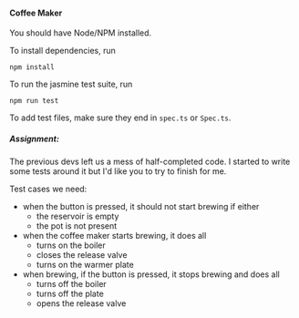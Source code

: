 #### Coffee Maker

You should have Node/NPM installed.

To install dependencies, run

```
npm install
```

To run the jasmine test suite, run 
```
npm run test
```

To add test files, make sure they end in `spec.ts` or `Spec.ts`.

##### Assignment:

The previous devs left us a mess of half-completed code. I started to write some tests around it but I'd like you to try to finish for me.

Test cases we need:
* when the button is pressed, it should not start brewing if either
  * the reservoir is empty
  * the pot is not present
* when the coffee maker starts brewing, it does all
  * turns on the boiler
  * closes the release valve
  * turns on the warmer plate
* when brewing, if the button is pressed, it stops brewing and does all
  * turns off the boiler
  * turns off the plate
  * opens the release valve